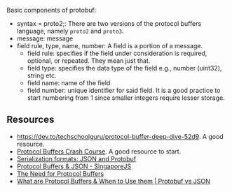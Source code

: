 Basic components of protobuf:

- syntax = proto2;: There are two versions of the protocol buffers language, namely `proto2` and `proto3`. 
- message: message
- field rule, type, name, number: A field is a portion of a message.
  - field rule: specifies if the field under consideration is required, optional, or repeated. They mean just that.
  - field type: specifies the data type of the field e.g., number (uint32), string etc.
  - field name: name of the field
  - field number: unique identifier for said field. It is a good practice to start numbering from 1 since smaller integers require lesser storage.

## Resources
- https://dev.to/techschoolguru/protocol-buffer-deep-dive-52d9. A good resource.
- [Protocol Buffers Crash Course](https://www.youtube.com/watch?v=46O73On0gyI). A good resource to start.
- [Serialization formats: JSON and Protobuf](https://www.youtube.com/watch?v=uGYZn6xk-hA)
- [Protocol Buffers & JSON - SingaporeJS](https://www.youtube.com/watch?v=9IUrAZHxn3s)
- [The Need for Protocol Buffers](https://www.youtube.com/watch?v=BywIOD_Y3CE)
- [What are Protocol Buffers & When to Use them | Protobuf vs JSON](https://www.youtube.com/watch?v=9fh-XdUH7qw)
